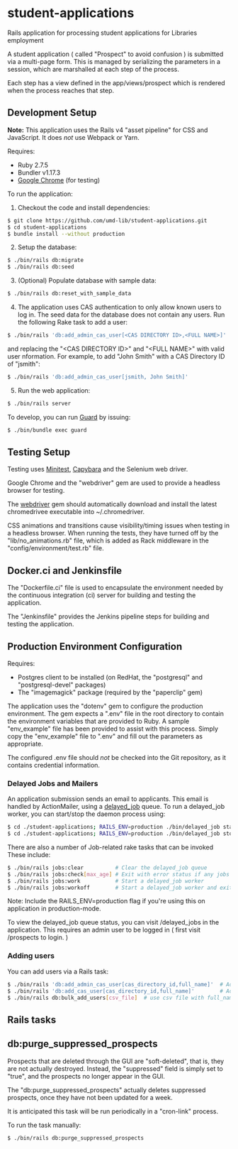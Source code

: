 # student-applications

Rails application for processing student applications for Libraries employment

A student application ( called "Prospect" to avoid confusion ) is submitted via
a multi-page form. This is managed by serializing the parameters in a session,
which are marshalled at each step of the process.

Each step has a view defined in the app/views/prospect which is rendered when
the process reaches that step.

## Development Setup

**Note:** This application uses the Rails v4 "asset pipeline" for
CSS and JavaScript. It does *not* use Webpack or Yarn.

Requires:

* Ruby 2.7.5
* Bundler v1.17.3
* [Google Chrome](https://www.google.com/chrome/index.html) (for testing)

To run the application:

1) Checkout the code and install dependencies:

```bash
$ git clone https://github.com/umd-lib/student-applications.git
$ cd student-applications
$ bundle install --without production
```

2) Setup the database:

```bash
$ ./bin/rails db:migrate
$ ./bin/rails db:seed
```

3) (Optional) Populate database with sample data:

```bash
$ ./bin/rails db:reset_with_sample_data
```

4) The application uses CAS authentication to only allow known users to log in.
The seed data for the database does not contain any users. Run the following
Rake task to add a user:

```bash
$ ./bin/rails 'db:add_admin_cas_user[<CAS DIRECTORY ID>,<FULL NAME>]'
```

and replacing the "\<CAS DIRECTORY ID>" and "\<FULL NAME>" with valid user
nformation. For example, to add "John Smith" with a CAS Directory ID of
"jsmith":

```bash
$ ./bin/rails 'db:add_admin_cas_user[jsmith, John Smith]'
```

5) Run the web application:

```bash
$ ./bin/rails server
```

To develop, you can run [Guard](https://github.com/guard/guard) by issuing:

```bash
$ ./bin/bundle exec guard
```

## Testing Setup

Testing uses [Minitest](https://github.com/seattlerb/minitest),
[Capybara](https://github.com/jnicklas/capybara) and the Selenium web driver.

Google Chrome and the "webdriver" gem are used to provide a headless browser for
testing.

The [webdriver](https://github.com/titusfortner/webdrivers)
gem should automatically download and install the latest chromedrivee executable
into ~/.chromedriver.

CSS animations and transitions cause visibility/timing issues when testing in
a headless browser. When running the tests, they have turned off by the
"lib/no_animations.rb" file, which is added as Rack middleware in the
"config/environment/test.rb" file.

## Docker.ci and Jenkinsfile

The "Dockerfile.ci" file is used to encapsulate the environment needed by the
continuous integration (ci) server for building and testing the application.

The "Jenkinsfile" provides the Jenkins pipeline steps for building and
testing the application.

## Production Environment Configuration

Requires:

* Postgres client to be installed (on RedHat, the "postgresql" and
  "postgresql-devel" packages)
* The "imagemagick" package (required by the "paperclip" gem)

The application uses the "dotenv" gem to configure the production environment.
The gem expects a ".env" file in the root directory to contain the environment
variables that are provided to Ruby. A sample "env_example" file has been
provided to assist with this process. Simply copy the "env_example" file to
".env" and fill out the parameters as appropriate.

The configured .env file should *not* be checked into the Git repository, as it
contains credential information.

### Delayed Jobs and Mailers

An application submission sends an email to applicants. This email is handled
by ActionMailer, using a [delayed_job](https://github.com/collectiveidea/delayed_job)
queue. To run a delayed_job worker, you can start/stop the daemon process using:

```bash
$ cd ./student-applications; RAILS_ENV=production ./bin/delayed_job start
$ cd ./student-applications; RAILS_ENV=production ./bin/delayed_job stop
```

There are also a number of Job-related rake tasks that can be invoked
These include:

```bash
$ ./bin/rails jobs:clear          # Clear the delayed_job queue
$ ./bin/rails jobs:check[max_age] # Exit with error status if any jobs older than max_age seconds haven't been attempted yet
$ ./bin/rails jobs:work           # Start a delayed_job worker
$ ./bin/rails jobs:workoff        # Start a delayed_job worker and exit when all available jobs are complete
```

Note: Include the RAILS_ENV=production flag if you're using this on
application in production-mode.

To view the delayed_job queue status, you can visit /delayed_jobs in the
application. This requires an admin user to be logged in ( first visit
/prospects to login. )

### Adding users

You can add users via a Rails task:

```bash
$ ./bin/rails 'db:add_admin_cas_user[cas_directory_id,full_name]'  # Add an admin user
$ ./bin/rails 'db:add_cas_user[cas_directory_id,full_name]'        # Add a non-admin user
$ ./bin/rails db:bulk_add_users[csv_file]  # use csv file with full_name, directory_id rows
```

## Rails tasks

## db:purge_suppressed_prospects

Prospects that are deleted through the GUI are "soft-deleted", that is, they are
not actually destroyed. Instead, the "suppressed" field is simply set to "true",
and the prospects no longer appear in the GUI.

The "db:purge_suppressed_prospects" actually deletes suppressed prospects, once
they have not been updated for a week.

It is anticipated this task will be run periodically in a "cron-link" process.

To run the task manually:

```bash
$ ./bin/rails db:purge_suppressed_prospects
```
